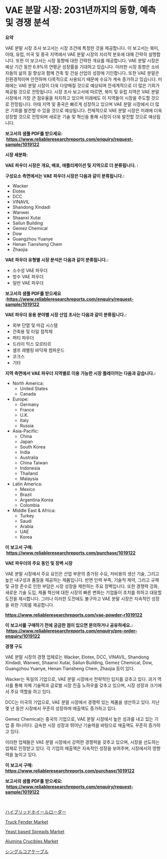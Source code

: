 <p><h1>VAE 분말 시장: 2031년까지의 동향, 예측 및 경쟁 분석</h1></p><p><strong>요약</strong></p>
<p><p>VAE 분말 시장 조사 보고서는 시장 조건에 특정한 것을 제공합니다. 이 보고서는 북미, 아태, 유럽, 미국 및 중국 지역에서 VAE 분말 시장의 지리적 분포에 대해 간략히 설명합니다. 또한 이 보고서는 시장 동향에 대한 간략한 개요를 제공합니다. VAE 분말 시장은 예상 기간 동안 6.9%의 연평균 성장률을 기대하고 있습니다. 이러한 시장 동향은 소비자들의 삶의 질 향상과 함께 건축 및 건설 산업의 성장에 기인합니다. 또한 VAE 분말은 친환경적이며 안전하며 다목적으로 사용되기 때문에 수요가 계속 증가하고 있습니다. 미래에는 VAE 분말 시장이 더욱 다양해질 것으로 예상되며 전세계적으로 더 많은 기회가 제공될 것으로 전망됩니다. 시장 조사 보고서에 따르면, 북미 및 유럽 지역은 VAE 분말 시장에서 가장 큰 점유율을 차지하고 있으며 미래에도 이 지역들이 시장을 주도할 것으로 전망됩니다. 아태 지역 및 중국은 빠르게 성장하고 있으며 VAE 분말 시장에서 더 많은 기회를 발견할 수 있을 것으로 예상됩니다. 전체적으로 VAE 분말 시장은 미래에 더욱 성장할 것으로 전망되며 새로운 기술 및 혁신을 통해 시장이 더욱 발전할 것으로 예상됩니다.</p></p>
<p><strong>보고서의 샘플 PDF를 받으세요: &nbsp;<a href="https://www.reliableresearchreports.com/enquiry/request-sample/1019122">https://www.reliableresearchreports.com/enquiry/request-sample/1019122</a></strong></p>
<p><strong>시장 세분화:</strong></p>
<p><strong> VAE 파우더 시장은 개요, 배포, 애플리케이션 및 지역으로 더 분류됩니다. :</strong></p>
<p><strong>구성요소 측면에서는 VAE 파우더 시장은 다음과 같이 분류됩니다.:</strong></p>
<p><ul><li>Wacker</li><li>Elotex</li><li>DCC</li><li>VINAVIL</li><li>Shandong Xindadi</li><li>Wanwei</li><li>Shaanxi Xutai</li><li>Sailun Building</li><li>Gemez Chemical</li><li>Dow</li><li>Guangzhou Yuanye</li><li>Henan Tiansheng Chem</li><li>Zhaojia</li></ul></p>
<p><strong> VAE 파우더 유형별 시장 분석은 다음과 같이 분류됩니다.:</strong></p>
<p><ul><li>소수성 VAE 파우더</li><li>방수 VAE 파우더</li><li>일반 VAE 파우더</li></ul></p>
<p><strong>보고서의 샘플 PDF를 받으세요 :<a href="https://www.reliableresearchreports.com/enquiry/request-sample/1019122">https://www.reliableresearchreports.com/enquiry/request-sample/1019122</a></strong></p>
<p><strong> VAE 파우더 응용 분야별 시장 산업 조사는 다음과 같이 분류됩니다.:</strong></p>
<p><ul><li>외부 단열 및 마감 시스템</li><li>건축용 및 타일 접착제</li><li>퍼티 파우더</li><li>드라이 믹스 모르타르</li><li>셀프 레벨링 바닥재 컴파운드</li><li>코크스</li><li>기타</li></ul></p>
<p><strong>지역 측면에서 VAE 파우더 지역별로 이용 가능한 시장 플레이어는 다음과 같습니다.:</strong></p>
<p><ul>
    <li>
        North America:
        <ul>
            <li>United States</li>
            <li>Canada</li>
        </ul>
    </li>
    <li>
        Europe:
        <ul>
            <li>Germany</li>
            <li>France</li>
            <li>U.K.</li>
            <li>Italy</li>
            <li>Russia</li>
        </ul>
    </li>
    <li>
        Asia-Pacific:
        <ul>
            <li>China</li>
            <li>Japan</li>
            <li>South Korea</li>
            <li>India</li>
            <li>Australia</li>
            <li>China Taiwan</li>
            <li>Indonesia</li>
            <li>Thailand</li>
            <li>Malaysia</li>
        </ul>
    </li>
    <li>
        Latin America:
        <ul>
            <li>Mexico</li>
            <li>Brazil</li>
            <li>Argentina Korea</li>
            <li>Colombia</li>
        </ul>
    </li>
    <li>
        Middle East & Africa:
        <ul>
            <li>Turkey</li>
            <li>Saudi</li>
            <li>Arabia</li>
            <li>UAE</li>
            <li>Korea</li>
        </ul>
    </li>
    </ul></p>
<p><strong>이 보고서 구매: &nbsp;<a href="https://www.reliableresearchreports.com/purchase/1019122">https://www.reliableresearchreports.com/purchase/1019122</a></strong></p>
<p><strong>VAE 파우더의 주요 동인 및 장벽 시장</strong></p>
<p><p>VAE 분말 시장에서 주요 요인은 산업 부문의 증가된 수요, 저비용의 생산 기술, 그리고 높은 내구성과 품질을 제공하는 제품입니다. 반면 인력 부족, 기술적 제약, 그리고 규제 및 규정 준수로 인한 부담은 시장 성장을 제한하는 주요 장벽입니다. 또한 경쟁력 강화, 새로운 기술 도입, 제품 혁신에 대한 시장의 빠른 변화는 기업들이 조치를 취하고 대응할 도전을 제시합니다. 그러나 이러한 도전에도 불구하고 VAE 분말 시장은 지속적인 성장을 위한 기회를 제공합니다.</p></p>
<p><strong><a href="https://www.reliableresearchreports.com/vae-powder-r1019122">https://www.reliableresearchreports.com/vae-powder-r1019122</a></strong></p>
<p><strong>이 보고서를 구매하기 전에 궁금한 점이 있으면 문의하거나 공유하세요.: &nbsp;<a href="https://www.reliableresearchreports.com/enquiry/pre-order-enquiry/1019122">https://www.reliableresearchreports.com/enquiry/pre-order-enquiry/1019122</a></strong></p>
<p><strong>경쟁 구도</strong></p>
<p><p>VAE 분말 시장의 경쟁 업체로는 Wacker, Elotex, DCC, VINAVIL, Shandong Xindadi, Wanwei, Shaanxi Xutai, Sailun Building, Gemez Chemical, Dow, Guangzhou Yuanye, Henan Tiansheng Chem, Zhaojia 등이 있다.</p><p>Wacker는 독일의 기업으로, VAE 분말 시장에서 전략적인 입지를 갖추고 있다. 과거 역사를 통해 자체 기술력과 글로벌 시장 진출 노하우를 갖추고 있으며, 시장 성장과 크기에서 주요 역할을 하고 있다.</p><p>DCC는 미국의 기업으로, VAE 분말 시장에서 경쟁력 있는 제품을 생산하고 있다. 지난 몇 년 동안 시장에서 꾸준히 성장하며 매출액도 증가하고 있다.</p><p>Gemez Chemical는 중국의 기업으로, VAE 분말 시장에서 높은 성과를 내고 있는 기업 중 하나이다. 급속한 시장 성장과 뛰어난 기술력을 바탕으로 매출액도 꾸준히 증가하고 있다.</p><p>이러한 업체들은 VAE 분말 시장에서 강력한 경쟁력을 갖추고 있으며, 시장을 선도하는 업체로 인정받고 있다. 각 기업의 매출액은 지속적인 성장을 보여주며, 시장에서의 영향력을 높이고 있다.</p></p>
<p><strong>이 보고서 구매: &nbsp; <a href="https://www.reliableresearchreports.com/purchase/1019122">https://www.reliableresearchreports.com/purchase/1019122</a></strong></p>
<p><strong>보고서의 샘플 PDF를 받으세요: &nbsp;<a href="https://www.reliableresearchreports.com/enquiry/request-sample/1019122">https://www.reliableresearchreports.com/enquiry/request-sample/1019122</a></strong><strong></strong></p>
<p>&nbsp;</p>
<p><p><a href="https://medium.com/@zulu.dawn/%E3%83%8F%E3%82%A4%E3%83%96%E3%83%AA%E3%83%83%E3%83%89%E3%83%9B%E3%82%A4%E3%83%BC%E3%83%AB%E3%83%AD%E3%83%BC%E3%83%80%E3%83%BC%E3%83%9E%E3%83%BC%E3%82%B1%E3%83%83%E3%83%88%E3%83%AC%E3%83%9D%E3%83%BC%E3%83%88%E3%81%AF-%E3%81%93%E3%81%AE%E5%B8%82%E5%A0%B4%E3%81%AE%E6%9C%80%E6%96%B0%E3%83%88%E3%83%AC%E3%83%B3%E3%83%89%E3%81%A8%E6%88%90%E9%95%B7%E6%A9%9F%E4%BC%9A%E3%82%92%E6%98%8E%E3%82%89%E3%81%8B%E3%81%AB%E3%81%97%E3%81%A6%E3%81%84%E3%81%BE%E3%81%99-38205cf179ab">ハイブリッドホイールローダー</a></p><p><a href="https://www.linkedin.com/pulse/truck-fender-market-insights-players-forecast-till-2031-proposis-3b0mf?trackingId=vquj%2F2fKzem1YsdYY1UTEQ%3D%3D">Truck Fender Market</a></p><p><a href="https://github.com/mahnoor2003/Market-Research-Report-List-3/blob/main/yeast-based-spreads-market.md">Yeast based Spreads Market</a></p><p><a href="https://www.linkedin.com/pulse/alumina-crucibles-market-size-2024-2031-global-industrial-analysis-citrf?trackingId=fgjxKpT6DnYfeH9%2FNe31cg%3D%3D">Alumina Crucibles Market</a></p><p><a href="https://medium.com/@boydsmitham37/%E5%8D%98%E7%B7%9A%E3%82%B1%E3%83%BC%E3%83%96%E3%83%AB%E5%B8%82%E5%A0%B4-%E3%82%BF%E3%82%A4%E3%83%97-%E3%82%A2%E3%83%97%E3%83%AA%E3%82%B1%E3%83%BC%E3%82%B7%E3%83%A7%E3%83%B3-%E5%9C%B0%E7%90%86%E3%81%AB%E3%82%88%E3%82%8B%E5%8C%85%E6%8B%AC%E7%9A%84%E8%A9%95%E4%BE%A1-e35ff95f5d0c">シングルコアケーブル</a></p></p>